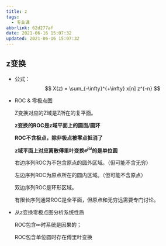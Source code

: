 ```yaml
---
title: z
tags:
  - 专业课
abbrlink: 62d277af
date: 2021-06-16 15:07:32
updated: 2021-06-16 15:07:32
---
```

## z变换
- 公式：
  $$
    X(z) = \sum_{-\infty}^{+\infty} x[n] z^{-n}
  $$

- ROC & 零极点图
  
  Z变换对应的Z域是Z所在的复平面。

  **z变换的ROC是z域平面上的圆面/圆环**

  **ROC不含极点，除非极点被零点抵消了**

  **z域平面上对应离散傅里叶变换$e^{j\omega}$的是单位圆**

  右边序列ROC为不包含原点的圆外区域。（但可能不含无穷）

  左边序列ROC为原点所在的圆内区域。（但可能不含原点）

  双边序列ROC是环形区域。

  有限长序列通常ROC是全平面，但原点和无穷远需要专门讨论。

- 从z变换零极点图分析系统性质
  
  ROC包含$\infty$时系统是因果的；

  ROC包含单位圆时存在傅里叶变换